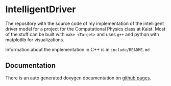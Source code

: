 # IntelligentDriver
The repository with the source code of my implementation of the intelligent driver model for a project for the Computational Physics class at Kaist. Most of the stuff can be built with `make <Target>` and uses `g++` and python with matplotlib for visualizations. 

Information about the implementation in C++ is in `include/README.md`

## Documentation
There is an auto generated doxygen documentation on [github pages](https://dormail.github.io/IntelligentDriver/).
